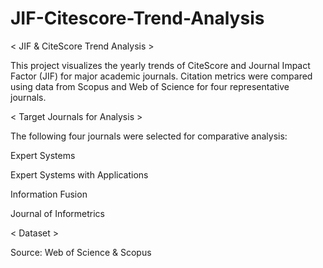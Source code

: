 # JIF-Citescore-Trend-Analysis

< JIF & CiteScore Trend Analysis >


This project visualizes the yearly trends of CiteScore and Journal Impact Factor (JIF) for major academic journals.
Citation metrics were compared using data from Scopus and Web of Science for four representative journals.

< Target Journals for Analysis >


The following four journals were selected for comparative analysis:

Expert Systems

Expert Systems with Applications

Information Fusion

Journal of Informetrics

< Dataset >


Source: Web of Science & Scopus


